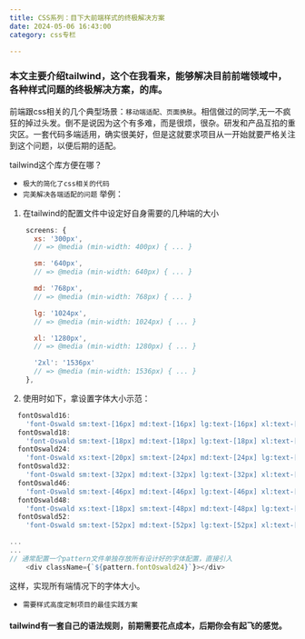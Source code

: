 ```yaml
---
title: CSS系列：目下大前端样式的终极解决方案
date: 2024-05-06 16:43:00
category: css专栏

---
```


### 本文主要介绍tailwind，这个在我看来，能够解决目前前端领域中，各种样式问题的终极解决方案，的库。
<!-- 
前端包含的东西、方向太多，根本原因在于，各种场景下的需求，如图像标注平台、仿工控软件、在线文档编辑平台、实时行为识别系统以及各种客户端软件的实现等等，这些场景导致其能力在无限的扩展。任何一项单拿出来，都能罗列出诸多的内容。 -->
前端跟css相关的几个典型场景：`移动端适配、页面换肤`。相信做过的同学,无一不疯狂的掉过头发。倒不是说因为这个有多难，而是很烦，很杂。研发和产品互掐的重灾区。一套代码多端适用，确实很美好，但是这就要求项目从一开始就要严格关注到这个问题，以便后期的适配。

tailwind这个库方便在哪？
- `极大的简化了css相关的代码`
- `完美解决各端适配的问题`
举例：
1. 在tailwind的配置文件中设定好自身需要的几种端的大小
```javascript
    screens: {
      xs: '300px',
      // => @media (min-width: 400px) { ... }

      sm: '640px',
      // => @media (min-width: 640px) { ... }

      md: '768px',
      // => @media (min-width: 768px) { ... }

      lg: '1024px',
      // => @media (min-width: 1024px) { ... }

      xl: '1280px',
      // => @media (min-width: 1280px) { ... }

      '2xl': '1536px'
      // => @media (min-width: 1536px) { ... }
    },
```

2. 使用时如下，拿设置字体大小示范：
```javascript
  fontOswald16:
    'font-Oswald sm:text-[16px] md:text-[16px] lg:text-[16px] xl:text-[16px] 2xl:text-[16px]',
  fontOswald18:
    'font-Oswald sm:text-[18px] md:text-[18px] lg:text-[18px] xl:text-[18px] 2xl:text-[18px]',
  fontOswald24:
    'font-Oswald xs:text-[20px] sm:text-[24px] md:text-[24px] lg:text-[24px] xl:text-[24px] 2xl:text-[24px]',
  fontOswald32:
    'font-Oswald sm:text-[32px] md:text-[32px] lg:text-[32px] xl:text-[32px] 2xl:text-[32px]',
  fontOswald46:
    'font-Oswald sm:text-[46px] md:text-[46px] lg:text-[46px] xl:text-[46px] 2xl:text-[46px]',
  fontOswald48:
    'font-Oswald xs:text-[18px] sm:text-[48px] md:text-[48px] lg:text-[48px] xl:text-[48px] 2xl:text-[48px]',
  fontOswald52:
    'font-Oswald sm:text-[52px] md:text-[52px] lg:text-[52px] xl:text-[52px] 2xl:text-[52px]',

...
...
// 通常配置一个pattern文件单独存放所有设计好的字体配置，直接引入
    <div className={`${pattern.fontOswald24}`}></div>
```
这样，实现所有端情况下的字体大小。

- `需要样式高度定制项目的最佳实践方案`


#### tailwind有一套自己的语法规则，前期需要花点成本，后期你会有起飞的感觉。